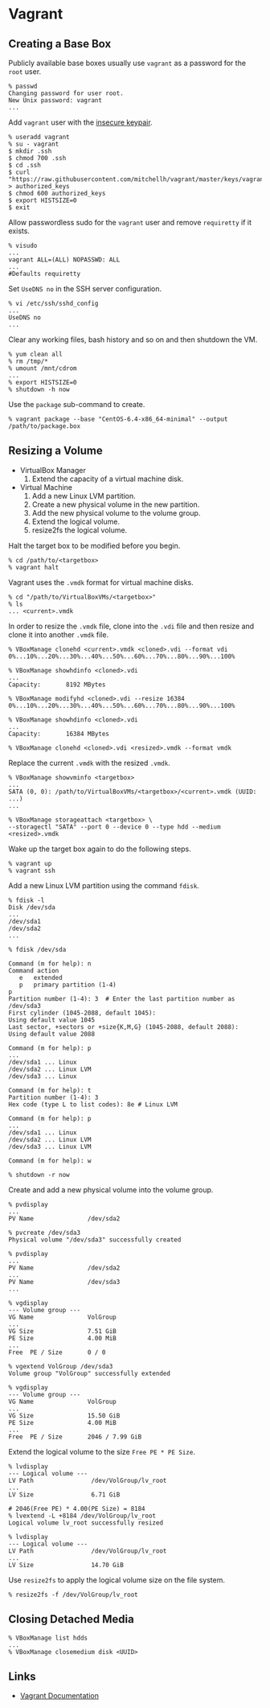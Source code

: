 # Vagrant

## Creating a Base Box

Publicly available base boxes usually use `vagrant` as a password for the `root` user.

    % passwd
    Changing password for user root.
    New Unix password: vagrant
    ...

Add `vagrant` user with the [insecure keypair](https://github.com/mitchellh/vagrant/tree/master/keys).

    % useradd vagrant
    % su - vagrant
    $ mkdir .ssh
    $ chmod 700 .ssh
    $ cd .ssh
    $ curl "https://raw.githubusercontent.com/mitchellh/vagrant/master/keys/vagrant.pub" > authorized_keys
    $ chmod 600 authorized_keys
    $ export HISTSIZE=0
    $ exit

Allow passwordless sudo for the `vagrant` user and remove `requiretty` if it exists.

    % visudo
    ...
    vagrant ALL=(ALL) NOPASSWD: ALL
    ...
    #Defaults requiretty

Set `UseDNS no` in the SSH server configuration.

    % vi /etc/ssh/sshd_config
    ...
    UseDNS no
    ...

Clear any working files, bash history and so on and then shutdown the VM.

    % yum clean all
    % rm /tmp/*
    % umount /mnt/cdrom
    ...
    % export HISTSIZE=0
    % shutdown -h now

Use the `package` sub-command to create.

    % vagrant package --base "CentOS-6.4-x86_64-minimal" --output /path/to/package.box

## Resizing a Volume

* VirtualBox Manager
    1. Extend the capacity of a virtual machine disk.
* Virtual Machine
    1. Add a new Linux LVM partition.
    1. Create a new physical volume in the new partition.
    1. Add the new physical volume to the volume group.
    1. Extend the logical volume.
    1. resize2fs the logical volume.

Halt the target box to be modified before you begin.

    % cd /path/to/<targetbox>
    % vagrant halt

Vagrant uses the `.vmdk` format for virtual machine disks.

    % cd "/path/to/VirtualBoxVMs/<targetbox>"
    % ls
    ... <current>.vmdk

In order to resize the `.vmdk` file, clone into the `.vdi` file and then resize and clone it into another `.vmdk` file.

    % VBoxManage clonehd <current>.vmdk <cloned>.vdi --format vdi
    0%...10%...20%...30%...40%...50%...60%...70%...80%...90%...100%

    % VBoxManage showhdinfo <cloned>.vdi
    ...
    Capacity:       8192 MBytes

    % VBoxManage modifyhd <cloned>.vdi --resize 16384
    0%...10%...20%...30%...40%...50%...60%...70%...80%...90%...100%

    % VBoxManage showhdinfo <cloned>.vdi
    ...
    Capacity:       16384 MBytes

    % VBoxManage clonehd <cloned>.vdi <resized>.vmdk --format vmdk

Replace the current `.vmdk` with the resized `.vmdk`.

    % VBoxManage showvminfo <targetbox>
    ...
    SATA (0, 0): /path/to/VirtualBoxVMs/<targetbox>/<current>.vmdk (UUID: ...)
    ...

    % VBoxManage storageattach <targetbox> \
    --storagectl "SATA" --port 0 --device 0 --type hdd --medium <resized>.vmdk

Wake up the target box again to do the following steps.

    % vagrant up
    % vagrant ssh

Add a new Linux LVM partition using the command `fdisk`.

    % fdisk -l
    Disk /dev/sda
    ...
    /dev/sda1
    /dev/sda2
    ...

    % fdisk /dev/sda

    Command (m for help): n
    Command action
       e   extended
       p   primary partition (1-4)
    p
    Partition number (1-4): 3  # Enter the last partition number as /dev/sda3
    First cylinder (1045-2088, default 1045):
    Using default value 1045
    Last sector, +sectors or +size{K,M,G} (1045-2088, default 2088):
    Using default value 2088

    Command (m for help): p
    ...
    /dev/sda1 ... Linux
    /dev/sda2 ... Linux LVM
    /dev/sda3 ... Linux

    Command (m for help): t
    Partition number (1-4): 3
    Hex code (type L to list codes): 8e # Linux LVM

    Command (m for help): p
    ...
    /dev/sda1 ... Linux
    /dev/sda2 ... Linux LVM
    /dev/sda3 ... Linux LVM

    Command (m for help): w

    % shutdown -r now

Create and add a new physical volume into the volume group.

    % pvdisplay
    ...
    PV Name               /dev/sda2

    % pvcreate /dev/sda3
    Physical volume "/dev/sda3" successfully created

    % pvdisplay
    ...
    PV Name               /dev/sda2
    ...
    PV Name               /dev/sda3
    ...

    % vgdisplay
    --- Volume group ---
    VG Name               VolGroup
    ...
    VG Size               7.51 GiB
    PE Size               4.00 MiB
    ...
    Free  PE / Size       0 / 0

    % vgextend VolGroup /dev/sda3
    Volume group "VolGroup" successfully extended

    % vgdisplay
    --- Volume group ---
    VG Name               VolGroup
    ...
    VG Size               15.50 GiB
    PE Size               4.00 MiB
    ...
    Free  PE / Size       2046 / 7.99 GiB

Extend the logical volume to the size `Free PE * PE Size`.

    % lvdisplay
    --- Logical volume ---
    LV Path                /dev/VolGroup/lv_root
    ...
    LV Size                6.71 GiB

    # 2046(Free PE) * 4.00(PE Size) = 8184
    % lvextend -L +8184 /dev/VolGroup/lv_root
    Logical volume lv_root successfully resized

    % lvdisplay
    --- Logical volume ---
    LV Path                /dev/VolGroup/lv_root
    ...
    LV Size                14.70 GiB

Use `resize2fs` to apply the logical volume size on the file system.

    % resize2fs -f /dev/VolGroup/lv_root

## Closing Detached Media

    % VBoxManage list hdds
    ...
    % VBoxManage closemedium disk <UUID>

## Links

* [Vagrant Documentation](http://docs.vagrantup.com/v2/)

